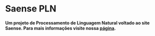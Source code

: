 ﻿
# Saense PLN

#### Um projeto de Processamento de Linguagem Natural voltado ao site Saense. Para mais informações visite nossa [página](https://0xdferraz.github.io/Saense-PLN/).

